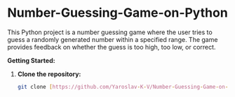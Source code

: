 # Number-Guessing-Game-on-Python
This Python project is a number guessing game where the user tries to guess a randomly generated number within a specified range. The game provides feedback on whether the guess is too high, too low, or correct.   

**Getting Started:**

1. **Clone the repository:**
   ```bash
   git clone [https://github.com/Yaroslav-K-V/Number-Guessing-Game-on-Python.git]
